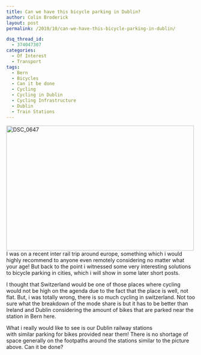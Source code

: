 ```yaml
---
title: Can we have this bicycle parking in Dublin?
author: Colin Broderick
layout: post
permalink: /2010/10/can-we-have-this-bicycle-parking-in-dublin/

dsq_thread_id:
  - 374047307
categories:
  - Of Interest
  - Transport
tags:
  - Bern
  - Bicycles
  - Can it be done
  - Cycling
  - Cycling in Dublin
  - Cycling Infrastructure
  - Dublin
  - Train Stations
---
```

[<img src="http://farm5.static.flickr.com/4105/5047366819_eedfd11d34.jpg" alt="DSC_0647" width="500" height="334" />][1]  
I was on a recent inter rail trip around europe, something which i would highly recommend to anyone even remotely considering no matter what your age! But back to the point i witnessed some very interesting solutions to bicycle parking in cities, which i will show in some later short posts.

I thought that Switzerland would be one of those places where cycling would not be high on the agenda due to the fact that the place is well, not flat. But, i was totally wrong, there is so much cycling in switzerland. Not too sure what the breakdown of the mode share is but it has to be better than Ireland and Dublin considering the amount of bikes that are parked near the station in Bern here.

What i really would like to see is our Dublin railway stations with similar parking for bikes provided near them! There is no shortage of space generally on the footpaths around the stations similar to the picture above. Can it be done?



 [1]: http://www.flickr.com/photos/yeolderusty/5047366819/ "DSC_0647 by yeolderusty, on Flickr"